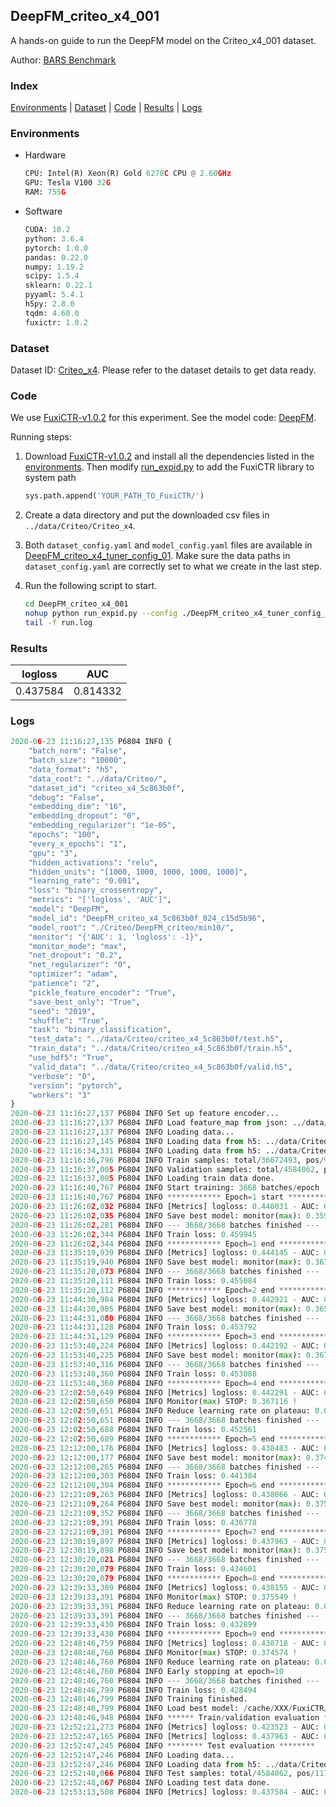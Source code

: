 ## DeepFM_criteo_x4_001

A hands-on guide to run the DeepFM model on the Criteo_x4_001 dataset.

Author: [BARS Benchmark](https://github.com/reczoo/BARS/blob/main/CITATION)

### Index
[Environments](#Environments) | [Dataset](#Dataset) | [Code](#Code) | [Results](#Results) | [Logs](#Logs)

### Environments
+ Hardware

  ```python
  CPU: Intel(R) Xeon(R) Gold 6278C CPU @ 2.60GHz
  GPU: Tesla V100 32G
  RAM: 755G

  ```

+ Software

  ```python
  CUDA: 10.2
  python: 3.6.4
  pytorch: 1.0.0
  pandas: 0.22.0
  numpy: 1.19.2
  scipy: 1.5.4
  sklearn: 0.22.1
  pyyaml: 5.4.1
  h5py: 2.8.0
  tqdm: 4.60.0
  fuxictr: 1.0.2
  ```

### Dataset
Dataset ID: [Criteo_x4](https://github.com/reczoo/Datasets/tree/main/Criteo/Criteo_x4). Please refer to the dataset details to get data ready.

### Code

We use [FuxiCTR-v1.0.2](https://github.com/reczoo/FuxiCTR/tree/v1.0.2) for this experiment. See the model code: [DeepFM](https://github.com/reczoo/FuxiCTR/blob/v1.0.2/fuxictr/pytorch/models/DeepFM.py).

Running steps:

1. Download [FuxiCTR-v1.0.2](https://github.com/reczoo/FuxiCTR/archive/refs/tags/v1.0.2.zip) and install all the dependencies listed in the [environments](#environments). Then modify [run_expid.py](./run_expid.py#L5) to add the FuxiCTR library to system path
    
    ```python
    sys.path.append('YOUR_PATH_TO_FuxiCTR/')
    ```

2. Create a data directory and put the downloaded csv files in `../data/Criteo/Criteo_x4`.

3. Both `dataset_config.yaml` and `model_config.yaml` files are available in [DeepFM_criteo_x4_tuner_config_01](./DeepFM_criteo_x4_tuner_config_01). Make sure the data paths in `dataset_config.yaml` are correctly set to what we create in the last step.

4. Run the following script to start.

    ```bash
    cd DeepFM_criteo_x4_001
    nohup python run_expid.py --config ./DeepFM_criteo_x4_tuner_config_01 --expid DeepFM_criteo_x4_024_626165ea --gpu 0 > run.log &
    tail -f run.log
    ```

### Results

| logloss | AUC  |
|:--------------------:|:--------------------:|
| 0.437584 | 0.814332  |


### Logs
```python
2020-06-23 11:16:27,135 P6804 INFO {
    "batch_norm": "False",
    "batch_size": "10000",
    "data_format": "h5",
    "data_root": "../data/Criteo/",
    "dataset_id": "criteo_x4_5c863b0f",
    "debug": "False",
    "embedding_dim": "16",
    "embedding_dropout": "0",
    "embedding_regularizer": "1e-05",
    "epochs": "100",
    "every_x_epochs": "1",
    "gpu": "3",
    "hidden_activations": "relu",
    "hidden_units": "[1000, 1000, 1000, 1000, 1000]",
    "learning_rate": "0.001",
    "loss": "binary_crossentropy",
    "metrics": "['logloss', 'AUC']",
    "model": "DeepFM",
    "model_id": "DeepFM_criteo_x4_5c863b0f_024_c15d5b96",
    "model_root": "./Criteo/DeepFM_criteo/min10/",
    "monitor": "{'AUC': 1, 'logloss': -1}",
    "monitor_mode": "max",
    "net_dropout": "0.2",
    "net_regularizer": "0",
    "optimizer": "adam",
    "patience": "2",
    "pickle_feature_encoder": "True",
    "save_best_only": "True",
    "seed": "2019",
    "shuffle": "True",
    "task": "binary_classification",
    "test_data": "../data/Criteo/criteo_x4_5c863b0f/test.h5",
    "train_data": "../data/Criteo/criteo_x4_5c863b0f/train.h5",
    "use_hdf5": "True",
    "valid_data": "../data/Criteo/criteo_x4_5c863b0f/valid.h5",
    "verbose": "0",
    "version": "pytorch",
    "workers": "3"
}
2020-06-23 11:16:27,137 P6804 INFO Set up feature encoder...
2020-06-23 11:16:27,137 P6804 INFO Load feature_map from json: ../data/Criteo/criteo_x4_5c863b0f/feature_map.json
2020-06-23 11:16:27,137 P6804 INFO Loading data...
2020-06-23 11:16:27,145 P6804 INFO Loading data from h5: ../data/Criteo/criteo_x4_5c863b0f/train.h5
2020-06-23 11:16:34,331 P6804 INFO Loading data from h5: ../data/Criteo/criteo_x4_5c863b0f/valid.h5
2020-06-23 11:16:36,796 P6804 INFO Train samples: total/36672493, pos/9396350, neg/27276143, ratio/25.62%
2020-06-23 11:16:37,005 P6804 INFO Validation samples: total/4584062, pos/1174544, neg/3409518, ratio/25.62%
2020-06-23 11:16:37,005 P6804 INFO Loading train data done.
2020-06-23 11:16:40,767 P6804 INFO Start training: 3668 batches/epoch
2020-06-23 11:16:40,767 P6804 INFO ************ Epoch=1 start ************
2020-06-23 11:26:02,032 P6804 INFO [Metrics] logloss: 0.446031 - AUC: 0.805445
2020-06-23 11:26:02,035 P6804 INFO Save best model: monitor(max): 0.359414
2020-06-23 11:26:02,281 P6804 INFO --- 3668/3668 batches finished ---
2020-06-23 11:26:02,344 P6804 INFO Train loss: 0.459945
2020-06-23 11:26:02,344 P6804 INFO ************ Epoch=1 end ************
2020-06-23 11:35:19,939 P6804 INFO [Metrics] logloss: 0.444145 - AUC: 0.807468
2020-06-23 11:35:19,940 P6804 INFO Save best model: monitor(max): 0.363323
2020-06-23 11:35:20,073 P6804 INFO --- 3668/3668 batches finished ---
2020-06-23 11:35:20,111 P6804 INFO Train loss: 0.455084
2020-06-23 11:35:20,112 P6804 INFO ************ Epoch=2 end ************
2020-06-23 11:44:30,984 P6804 INFO [Metrics] logloss: 0.442921 - AUC: 0.808500
2020-06-23 11:44:30,985 P6804 INFO Save best model: monitor(max): 0.365580
2020-06-23 11:44:31,080 P6804 INFO --- 3668/3668 batches finished ---
2020-06-23 11:44:31,128 P6804 INFO Train loss: 0.453792
2020-06-23 11:44:31,129 P6804 INFO ************ Epoch=3 end ************
2020-06-23 11:53:40,224 P6804 INFO [Metrics] logloss: 0.442192 - AUC: 0.809317
2020-06-23 11:53:40,225 P6804 INFO Save best model: monitor(max): 0.367125
2020-06-23 11:53:40,316 P6804 INFO --- 3668/3668 batches finished ---
2020-06-23 11:53:40,360 P6804 INFO Train loss: 0.453088
2020-06-23 11:53:40,360 P6804 INFO ************ Epoch=4 end ************
2020-06-23 12:02:50,649 P6804 INFO [Metrics] logloss: 0.442291 - AUC: 0.809407
2020-06-23 12:02:50,650 P6804 INFO Monitor(max) STOP: 0.367116 !
2020-06-23 12:02:50,651 P6804 INFO Reduce learning rate on plateau: 0.000100
2020-06-23 12:02:50,651 P6804 INFO --- 3668/3668 batches finished ---
2020-06-23 12:02:50,688 P6804 INFO Train loss: 0.452561
2020-06-23 12:02:50,689 P6804 INFO ************ Epoch=5 end ************
2020-06-23 12:12:00,176 P6804 INFO [Metrics] logloss: 0.438483 - AUC: 0.813303
2020-06-23 12:12:00,177 P6804 INFO Save best model: monitor(max): 0.374820
2020-06-23 12:12:00,265 P6804 INFO --- 3668/3668 batches finished ---
2020-06-23 12:12:00,303 P6804 INFO Train loss: 0.441384
2020-06-23 12:12:00,304 P6804 INFO ************ Epoch=6 end ************
2020-06-23 12:21:09,263 P6804 INFO [Metrics] logloss: 0.438066 - AUC: 0.813774
2020-06-23 12:21:09,264 P6804 INFO Save best model: monitor(max): 0.375708
2020-06-23 12:21:09,352 P6804 INFO --- 3668/3668 batches finished ---
2020-06-23 12:21:09,391 P6804 INFO Train loss: 0.436778
2020-06-23 12:21:09,391 P6804 INFO ************ Epoch=7 end ************
2020-06-23 12:30:19,897 P6804 INFO [Metrics] logloss: 0.437963 - AUC: 0.813896
2020-06-23 12:30:19,898 P6804 INFO Save best model: monitor(max): 0.375933
2020-06-23 12:30:20,021 P6804 INFO --- 3668/3668 batches finished ---
2020-06-23 12:30:20,079 P6804 INFO Train loss: 0.434601
2020-06-23 12:30:20,079 P6804 INFO ************ Epoch=8 end ************
2020-06-23 12:39:33,389 P6804 INFO [Metrics] logloss: 0.438155 - AUC: 0.813705
2020-06-23 12:39:33,391 P6804 INFO Monitor(max) STOP: 0.375549 !
2020-06-23 12:39:33,391 P6804 INFO Reduce learning rate on plateau: 0.000010
2020-06-23 12:39:33,391 P6804 INFO --- 3668/3668 batches finished ---
2020-06-23 12:39:33,430 P6804 INFO Train loss: 0.432899
2020-06-23 12:39:33,430 P6804 INFO ************ Epoch=9 end ************
2020-06-23 12:48:46,759 P6804 INFO [Metrics] logloss: 0.438718 - AUC: 0.813293
2020-06-23 12:48:46,760 P6804 INFO Monitor(max) STOP: 0.374574 !
2020-06-23 12:48:46,760 P6804 INFO Reduce learning rate on plateau: 0.000001
2020-06-23 12:48:46,760 P6804 INFO Early stopping at epoch=10
2020-06-23 12:48:46,760 P6804 INFO --- 3668/3668 batches finished ---
2020-06-23 12:48:46,799 P6804 INFO Train loss: 0.428494
2020-06-23 12:48:46,799 P6804 INFO Training finished.
2020-06-23 12:48:46,799 P6804 INFO Load best model: /cache/XXX/FuxiCTR/benchmarks/Criteo/DeepFM_criteo/min10/criteo_x4_5c863b0f/DeepFM_criteo_x4_5c863b0f_024_c15d5b96_model.ckpt
2020-06-23 12:48:46,948 P6804 INFO ****** Train/validation evaluation ******
2020-06-23 12:52:21,273 P6804 INFO [Metrics] logloss: 0.423523 - AUC: 0.829712
2020-06-23 12:52:47,165 P6804 INFO [Metrics] logloss: 0.437963 - AUC: 0.813896
2020-06-23 12:52:47,245 P6804 INFO ******** Test evaluation ********
2020-06-23 12:52:47,246 P6804 INFO Loading data...
2020-06-23 12:52:47,246 P6804 INFO Loading data from h5: ../data/Criteo/criteo_x4_5c863b0f/test.h5
2020-06-23 12:52:48,066 P6804 INFO Test samples: total/4584062, pos/1174544, neg/3409518, ratio/25.62%
2020-06-23 12:52:48,067 P6804 INFO Loading test data done.
2020-06-23 12:53:13,508 P6804 INFO [Metrics] logloss: 0.437584 - AUC: 0.814332

```
